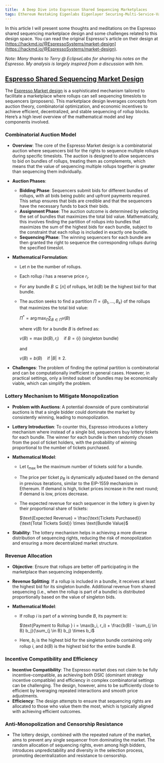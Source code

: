 ```yaml
---
title: 	A Deep Dive into Espresson Shared Sequencing Marketplaces
tags: Ethereum Restaking Eigenlabs Eigenlayer Securing-Multi-Service-Validators Validator-Security Robust-Restaking-Networks Validator-Reuse-Risks Cascading-Attacks Cryptoeconomic-security Espresso shared-sequencing combinatorial-auctions auctions shared-sequencing-marketplaces shared-sequencing-mechanism-design shared-sequencing-auctions
---
```


In this article I will present some thoughts and meditations on the Espresso shared sequencing marketplace design and some challenges related to this design space. You can read the original Espresso's article on their design at [https://hackmd.io/@EspressoSystems/market-design](https://hackmd.io/@EspressoSystems/market-design).

_Note: Many thanks to  Terry @ EclipseLabs for sharing his notes on the Espresso. My analysis is largely inspired from a discussion with him._

## [Espresso Shared Sequencing Market Design](#espresso-shared-sequencing-market-design)

The [Espresso Market design](https://hackmd.io/@EspressoSystems/market-design) is a sophisticated mechanism tailored to facilitate a marketplace where rollups can sell sequencing timeslots to sequencers (proposers). This marketplace design leverages concepts from auction theory, combinatorial optimization, and economic incentives to achieve efficient, decentralized, and stable sequencing of rollup blocks. Here’s a high level overview of the mathematical model and key components involved.

### Combinatorial Auction Model
   - **Overview**: The core of the Espresso Market design is a combinatorial auction where sequencers bid for the rights to sequence multiple rollups during specific timeslots. The auction is designed to allow sequencers to bid on bundles of rollups, treating them as complements, which means that the value of sequencing multiple rollups together is greater than sequencing them individually.
   - **Auction Phases**:
     - **Bidding Phase**: Sequencers submit bids for different bundles of rollups, with all bids being public and upfront payments required. This setup ensures that bids are credible and that the sequencers have the necessary funds to back their bids.
     - **Assignment Phase**: The auction outcome is determined by selecting the set of bundles that maximizes the total bid value. Mathematically, this involves finding the partition of rollups into bundles that maximizes the sum of the highest bids for each bundle, subject to the constraint that each rollup is included in exactly one bundle.
     - **Sequencing Phase**: The winning sequencers for each bundle are then granted the right to sequence the corresponding rollups during the specified timeslot.

   - **Mathematical Formulation**:
     - Let $n$ be the number of rollups.
     - Each rollup $i$ has a reserve price $r_i$.
     - For any bundle $B \subseteq [n]$ of rollups, let $b(B)$ be the highest bid for that bundle.
     - The auction seeks to find a partition $\Pi = \{B_1, \dots, B_k\}$ of the rollups that maximizes the total bid value:
       
       $\Pi^* = \arg\max_{\Pi} \sum_{B \in \Pi} v(B)$
       
       where $v(B)$ for a bundle $B$ is defined as:
       
       $v(B) = \max(b(B), r_i) \quad \text{if } B = \{i\} \text{ (singleton bundle)}$
       
       and
       
       $v(B) = b(B) \quad \text{if } |B| \geq 2$.
       

   - **Challenges**: The problem of finding the optimal partition is combinatorial and can be computationally inefficient in general cases. However, in practical settings, only a limited subset of bundles may be economically viable, which can simplify the problem.

### Lottery Mechanism to Mitigate Monopolization
   - **Problem with Auctions**: A potential downside of pure combinatorial auctions is that a single bidder could dominate the market by consistently winning, leading to monopolization.
   - **Lottery Introduction**: To counter this, Espresso introduces a lottery mechanism where instead of a single bid, sequencers buy lottery tickets for each bundle. The winner for each bundle is then randomly chosen from the pool of ticket holders, with the probability of winning proportional to the number of tickets purchased.
   - **Mathematical Model**:
     - Let $t_{\text{max}}$ be the maximum number of tickets sold for a bundle.
     - The price per ticket $p_B$ is dynamically adjusted based on the demand in previous iterations, similar to the EIP-1559 mechanism in Ethereum. If demand is high, ticket prices increase in the next round; if demand is low, prices decrease.
     - The expected revenue for each sequencer in the lottery is given by their proportional share of tickets:
       
       $\text{Expected Revenue} = \frac{\text{Tickets Purchased}}{\text{Total Tickets Sold}} \times \text{Bundle Value}$
       
   - **Stability**: The lottery mechanism helps in achieving a more diverse distribution of sequencing rights, reducing the risk of monopolization and ensuring a more decentralized market structure.

### Revenue Allocation
   - **Objective**: Ensure that rollups are better off participating in the marketplace than sequencing independently.
   - **Revenue Splitting**: If a rollup is included in a bundle, it receives at least the highest bid for its singleton bundle. Additional revenue from shared sequencing (i.e., when the rollup is part of a bundle) is distributed proportionally based on the value of singleton bids.

   - **Mathematical Model**:
     - If rollup $i$ is part of a winning bundle $B$, its payment is:
       
       $\text{Payment to Rollup } i = \max(b_i, r_i) + \frac{b(B) - \sum_{j \in B} b_j}{\sum_{j \in B} b_j} \times b_i$
       
     - Here, $b_i$ is the highest bid for the singleton bundle containing only rollup $i$, and $b(B)$ is the highest bid for the entire bundle $B$.

### Incentive Compatibility and Efficiency
   - **Incentive Compatibility**: The Espresso market does not claim to be fully incentive-compatible, as achieving both DSIC (dominant strategy incentive compatible) and efficiency in complex combinatorial settings can be challenging. The design, however, aims to be sufficiently close to efficient by leveraging repeated interactions and smooth price adjustments.
   - **Efficiency**: The design attempts to ensure that sequencing rights are allocated to those who value them the most, which is typically aligned with achieving efficient outcomes.

### Anti-Monopolization and Censorship Resistance
   - The lottery design, combined with the repeated nature of the market, aims to prevent any single sequencer from dominating the market. The random allocation of sequencing rights, even among high bidders, introduces unpredictability and diversity in the selection process, promoting decentralization and resistance to censorship.

